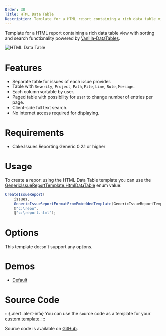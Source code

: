 ```yaml
---
Order: 30
Title: HTML Data Table
Description: Template for a HTML report containing a rich data table view with sorting and search functionality.
---
```

Template for a HTML report containing a rich data table view with sorting and search functionality powered by [Vanilla-DataTables].

![HTML Data Table](htmldatatable01.png "HTML Data Table")

# Features

* Separate table for issues of each issue provider.
* Table with `Severity`, `Project`, `Path`, `File`, `Line`, `Rule`, `Message`.
* Each column sortable by user.
* Paged table with possibility for user to change number of entries per page.
* Client-side full text search.
* No internet access required for displaying.

# Requirements

* Cake.Issues.Reporting.Generic 0.2.1 or higher

# Usage

To create a report using the HTML Data Table template you can use the [GenericIssueReportTemplate.HtmlDataTable] enum value:

```csharp
CreateIssueReport(
    issues,
    GenericIssueReportFormatFromEmbeddedTemplate(GenericIssueReportTemplate.HtmlDataTable),
    @"c:\repo",
    @"c:\report.html");
```

# Options

This template doesn't support any options.

# Demos

* <a href="htmldatatable-demo-default.html" target="_blank">Default</a>

# Source Code

:::{.alert .alert-info}
You can use the source code as a template for your [custom template].
:::

Source code is available on [GitHub].

[Vanilla-DataTables]: https://github.com/Mobius1/Vanilla-DataTables
[GenericIssueReportTemplate.HtmlDataTable]: ../../../../../Cake.Issues.Website/api/Cake.Issues.Reporting.Generic/GenericIssueReportTemplate/62ADE81F
[custom template]: ../examples/custom-template
[GitHub]: https://github.com/cake-contrib/Cake.Issues.Reporting.Generic/blob/develop/src/Cake.Issues.Reporting.Generic/Templates/DataTable.cshtml
